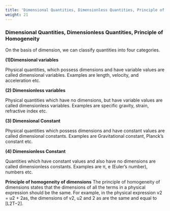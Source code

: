```yaml
---
title: 'Dimensional Quantities, Dimensionless Quantities, Principle of Homogeneity'
weight: 21
---
```



### Dimensional Quantities, Dimensionless Quantities, Principle of Homogeneity


On the basis of dimension, we can classify quantities into four categories.

**(1)Dimensional variables** 

Physical quantities, which possess dimensions and have variable values are called dimensional variables. Examples are length, velocity, and acceleration etc.

**(2) Dimensionless variables** 

Physical quantities which have no dimensions, but have variable values are called dimensionless variables. Examples are specific gravity, strain, refractive index etc.

**(3) Dimensional Constant** 

Physical quantities which possess dimensions and have constant values are called dimensional constants. Examples are Gravitational constant, Planck’s constant etc.

**(4) Dimensionless Constant** 

Quantities which have constant values and also have no dimensions are called dimensionless constants. Examples are π, e (Euler’s number), numbers etc.

**Principle of homogeneity of dimensions** The principle of homogeneity of dimensions states that the dimensions of all the terms in a physical expression should be the same. For example, in the physical expression v2 = u2 + 2as, the dimensions of v2, u2 and 2 as are the same and equal to [L2T−2].  